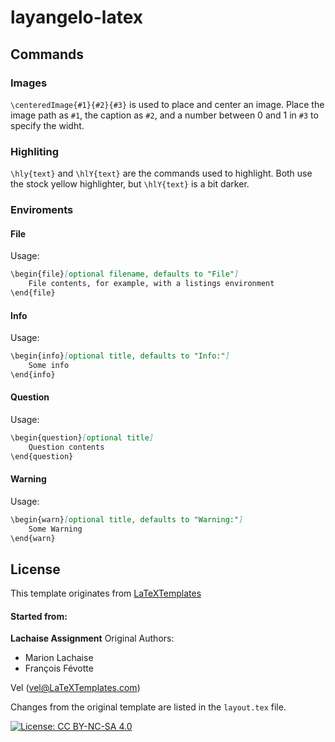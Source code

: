 # layangelo-latex

## Commands

### Images
``\centeredImage{#1}{#2}{#3}`` is used to place and center an image. Place the image path as ``#1``, the caption as ``#2``, and a number between 0 and 1 in ``#3`` to specify the widht.

### Highliting
``\hly{text}`` and ``\hlY{text}`` are the commands used to highlight.
Both use the stock yellow highlighter, but ``\hlY{text}`` is a bit darker.

### Enviroments
#### File
Usage:
```md
\begin{file}[optional filename, defaults to "File"]
	File contents, for example, with a listings environment
\end{file}
```
#### Info
Usage:
```md
\begin{info}[optional title, defaults to "Info:"]
	Some info
\end{info}
```
#### Question
Usage:
``` md
\begin{question}[optional title]
	Question contents
\end{question}
```

#### Warning
Usage:
```md
\begin{warn}[optional title, defaults to "Warning:"]
	Some Warning
\end{warn}
```

## License
This template originates from [LaTeXTemplates](http://www.LaTeXTemplates.com)
#### Started from:
__Lachaise Assignment__
Original Authors:

- Marion Lachaise
- François Févotte

Vel (vel@LaTeXTemplates.com)

Changes from the original template are listed in the ```layout.tex``` file.

[![License: CC BY-NC-SA 4.0](https://img.shields.io/badge/License-CC_BY--NC--SA_4.0-lightgrey.svg)](https://creativecommons.org/licenses/by-nc-sa/4.0/)
